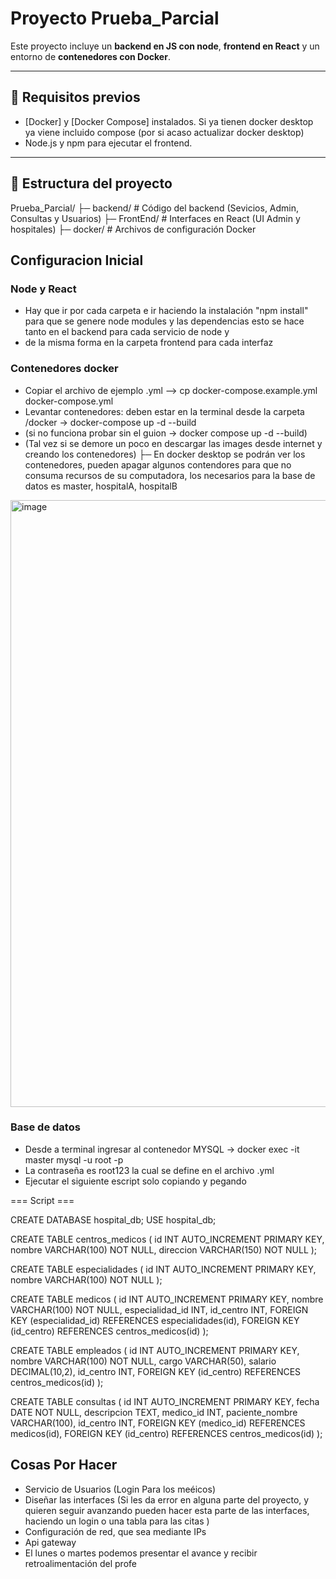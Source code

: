 # Proyecto Prueba_Parcial

Este proyecto incluye un **backend en JS con node**, **frontend en React** y un entorno de **contenedores con Docker**.  

---

## 🚀 Requisitos previos
- [Docker] y [Docker Compose] instalados. Si ya tienen docker desktop ya viene incluido compose (por si acaso actualizar docker desktop)
- Node.js y npm para ejecutar el frontend.

---

## 📂 Estructura del proyecto
Prueba_Parcial/
├─ backend/ # Código del backend (Sevicios, Admin, Consultas y Usuarios)
├─ FrontEnd/ # Interfaces en React (UI Admin y hospitales)
├─ docker/ # Archivos de configuración Docker


## Configuracion Inicial

### Node y React
- Hay que ir por cada carpeta e ir haciendo la instalación "npm install" para que se genere node modules y las dependencias esto se hace tanto en el backend para cada servicio de node y
- de la misma forma en la carpeta frontend para cada interfaz 

### Contenedores docker

- Copiar el archivo de ejemplo .yml --> cp docker-compose.example.yml docker-compose.yml
- Levantar contenedores: deben estar en la terminal desde la carpeta /docker -> docker-compose up -d --build
- (si no funciona probar sin el guion -> docker compose up -d --build)
- (Tal vez si se demore un poco en descargar las images desde internet y creando los contenedores)
├─ En docker desktop se podrán ver los contenedores, pueden apagar algunos contendores para que no consuma recursos de su computadora, los necesarios para la base de datos es master, hospitalA, hospitalB

<img width="1917" height="971" alt="image" src="https://github.com/user-attachments/assets/21a80592-73e7-46b1-8bdd-9e0f475d307d" />

### Base de datos

- Desde a terminal ingresar al contenedor MYSQL -> docker exec -it master mysql -u root -p
- La contraseña es root123 la cual se define en el archivo .yml
- Ejecutar el siguiente escript solo copiando y pegando

=== Script ===

CREATE DATABASE hospital_db;
USE hospital_db;

CREATE TABLE centros_medicos (
    id INT AUTO_INCREMENT PRIMARY KEY,
    nombre VARCHAR(100) NOT NULL,
    direccion VARCHAR(150) NOT NULL
);

CREATE TABLE especialidades (
    id INT AUTO_INCREMENT PRIMARY KEY,
    nombre VARCHAR(100) NOT NULL
);

CREATE TABLE medicos (
    id INT AUTO_INCREMENT PRIMARY KEY,
    nombre VARCHAR(100) NOT NULL,
    especialidad_id INT,
    id_centro INT,
    FOREIGN KEY (especialidad_id) REFERENCES especialidades(id),
    FOREIGN KEY (id_centro) REFERENCES centros_medicos(id)
);

CREATE TABLE empleados (
    id INT AUTO_INCREMENT PRIMARY KEY,
    nombre VARCHAR(100) NOT NULL,
    cargo VARCHAR(50),
    salario DECIMAL(10,2),
    id_centro INT,
    FOREIGN KEY (id_centro) REFERENCES centros_medicos(id)
);

CREATE TABLE consultas (
    id INT AUTO_INCREMENT PRIMARY KEY,
    fecha DATE NOT NULL,
    descripcion TEXT,
    medico_id INT,
    paciente_nombre VARCHAR(100),
    id_centro INT,
    FOREIGN KEY (medico_id) REFERENCES medicos(id),
    FOREIGN KEY (id_centro) REFERENCES centros_medicos(id)
);


## Cosas Por Hacer
- Servicio de Usuarios (Login Para los meéicos)
- Diseñar las interfaces (Si les da error en alguna parte del proyecto, y quieren seguir avanzando pueden hacer esta parte de las interfaces, haciendo un login o una tabla para las citas )
- Configuración de red, que sea mediante IPs
- Api gateway
- El  lunes o martes podemos presentar el avance y recibir retroalimentación del profe

